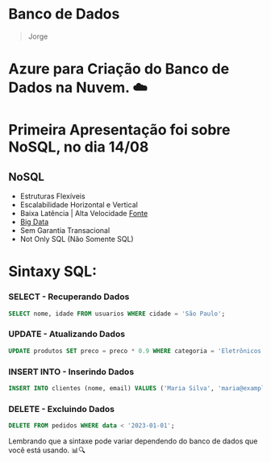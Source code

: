 # Banco de Dados
> Jorge

# Azure para Criação do Banco de Dados na Nuvem. ☁️

# Primeira Apresentação foi sobre NoSQL, no dia 14/08
## NoSQL
- Estruturas Flexíveis
- Escalabilidade Horizontal e Vertical
- Baixa Latência | Alta Velocidade [Fonte](https://tudosobrehospedagemdesites.com.br/latencia-servidor-o-que-e-como-medir/)
- [Big Data](https://www.oracle.com/br/big-data/what-is-big-data/)
- Sem Garantia Transacional
- Not Only SQL (Não Somente SQL)

# Sintaxy SQL:

### SELECT - Recuperando Dados
```sql
SELECT nome, idade FROM usuarios WHERE cidade = 'São Paulo';
```

### UPDATE - Atualizando Dados
```sql
UPDATE produtos SET preco = preco * 0.9 WHERE categoria = 'Eletrônicos';
```

### INSERT INTO - Inserindo Dados
```sql
INSERT INTO clientes (nome, email) VALUES ('Maria Silva', 'maria@example.com');
```

### DELETE - Excluindo Dados
```sql
DELETE FROM pedidos WHERE data < '2023-01-01';
```

Lembrando que a sintaxe pode variar dependendo do banco de dados que você está usando. 📊🔍

